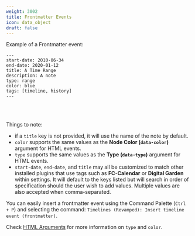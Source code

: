 ```yaml
---
weight: 3002
title: Frontmatter Events
icon: data_object
draft: false
---
```


Example of a Frontmatter event:
```
---
start-date: 2010-06-34
end-date: 2020-01-12
title: A Time Range
description: A note
type: range
color: blue
tags: [timeline, history]
---
```

<br></br>

Things to note:
  - if a `title` key is not provided, it will use the name of the note by default.
  - `color` supports the same values as the **Node Color (`data-color`)** argument for HTML events.
  - `type` supports the same values as the **Type (`data-type`)** argument for HTML events.
  - `start-date`, `end-date`, and `title` may all be customized to match other installed plugins that use tags such as **FC-Calendar** or **Digital Garden** within settings. It will default to the keys listed but will search in order of specification should the user wish to add values. Multiple values are also accepted when comma-separated. 

You can easily insert a frontmatter event using the Command Palette (`Ctrl + P`) and selecting the command: `Timelines (Revamped): Insert timeline event (frontmatter)`.

Check [HTML Arguments](../04_arguments/02_html_arguments.md) for more information on `type` and `color`.
